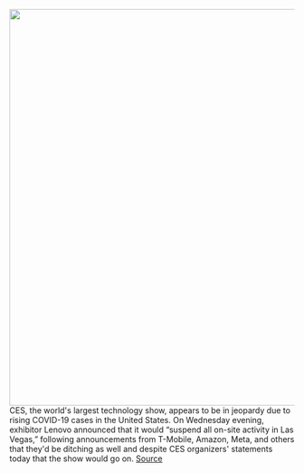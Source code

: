 <img src='https://cdn.vox-cdn.com/thumbor/M6lifwX3-m7BbRMQDmcYhQQgSbA=/0x0:2040x1360/1200x800/filters:focal(877x480:1203x806)/cdn.vox-cdn.com/uploads/chorus_image/image/70304212/CES-2016-stock-verge-10.0.0.jpg' width='700px' /><br/>
CES, the world's largest technology show, appears to be in jeopardy due to rising COVID-19 cases in the United States. On Wednesday evening, exhibitor Lenovo announced that it would “suspend all on-site activity in Las Vegas,” following announcements from T-Mobile, Amazon, Meta, and others that they'd be ditching as well and despite CES organizers' statements today that the show would go on.
<a href='https://www.theverge.com/2021/12/21/22849223/ces-2022-t-mobile-bailed-keynote-meta-pinterest-twitter-iheart'> Source <a/>